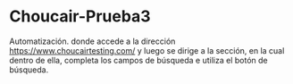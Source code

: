 # Choucair-Prueba3
Automatización. donde accede a la dirección https://www.choucairtesting.com/ y luego se dirige a la sección, en la cual dentro de ella, completa los campos de búsqueda e utiliza el botón de búsqueda.
